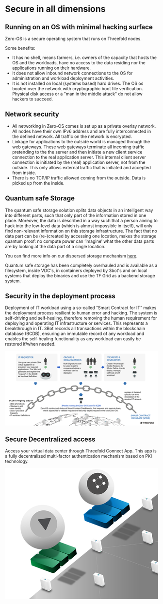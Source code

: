 # Secure in all dimensions

## Running on an OS with minimal hacking surface

Zero-OS is a secure operating system that runs on Threefold nodes.

Some benefits:

- It has no shell, means farmers, i.e. owners of the capacity that hosts the OS and the workloads, have no access to the data residing nor the applications running on their hardware.
- It does not allow inbound network connections to the OS for administration and workload deployment activities.
- It is not installed on local (systems based) hard drives.  The OS os booted over the network with cryptographic boot file verification.  Physical disk access or a "man in the middle attack" do not allow hackers to succeed.


## Network security

- All networking in Zero-OS comes is set up as a private overlay network. All nodes have their own IPv6 address and are fully interconnected in the defined network. All traffic on the network is encrypted.
- Linkage for applications to the outside world is managed through the web gateways. These web gateways terminate all incoming traffic pretending to the the server and then initiate a new client service connection to the real application server.  This internal client server connection is initiated by the (real) application server, not from the outside.  This only allows external traffic that is initiated and accepted from inside.
- There is no TCP/IP traffic allowed coming from the outside. Data is picked up from the inside.

## Quantum safe Storage

The quantum safe storage solution splits data objects in an intelligent way into different parts, such that only part of the information stored in one place. Moreover, the data is described in a way such that a person aiming to hack into the low-level data (which is almost impossible in itself), will only find non-relevant information on this storage infrastructure.
The fact that no data part can be (re-)created by accessing one location, makes the storage quantum proof: no compute power can ‘imagine’ what the other data parts are by looking at the data part of a single location.

You can find more info on our dispersed storage mechanism [here](threefold:quantumsafe_storage_concept?id=dispersed-storage-architecture-design-philosophy).

Quantum safe storage has been completely overhauled and is available as a filesystem, inside VDC's, in containers deployed by 3bot's and on local systems that deploy the binaries and use the TF Grid as a backend storage system.

## Security in the deployment process

Deployment of IT workload using a so-called “Smart Contract for IT” makes the deployment process resilient to human error and hacking. The system is self-driving and self-healing, therefore removing the human requirement for deploying and operating IT infrastructure or services. This represents a breakthrough in IT. 3Bot records all transactions within the blockchain database (BCDB), ensuring an immutable record of any workload and enables the self-healing functionality as any workload can easily be restored if/when needed.

![](img/smartcontractit_intro.png)


## Secure Decentralized access

Access your virtual data center through Threefold Connect App. This app is a fully decentralized multi-factor authentication mechanism based on PKI technology.

![](img/vdc_secure.png)
